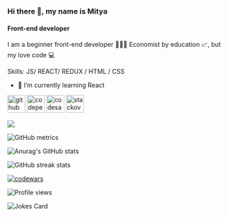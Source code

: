 ### Hi there 👋, my name is Mitya
#### Front-end developer
I am a beginner front-end developer 🧑🏻‍💻 Economist by education 📈, but my love code 💻

Skills: JS/ REACT/ REDUX / HTML / CSS

- 🌱 I’m currently learning React 

[<img src='https://cdn.jsdelivr.net/npm/simple-icons@3.0.1/icons/github.svg' alt='github' height='40'>](https://github.com/PartyZzzan77)  [<img src='https://cdn.jsdelivr.net/npm/simple-icons@3.0.1/icons/codepen.svg' alt='codepen' height='40'>](https://codepen.io/PartyZzzan77)  [<img src='https://cdn.jsdelivr.net/npm/simple-icons@3.0.1/icons/codesandbox.svg' alt='codesandbox' height='40'>](https://codesandbox.io/u/PartyZzzan77)  [<img src='https://cdn.jsdelivr.net/npm/simple-icons@3.0.1/icons/stackoverflow.svg' alt='stackoverflow' height='40'>](https://stackoverflow.com/users/17221951)  

![](https://github-profile-summary-cards.vercel.app/api/cards/stats?username=PartyZzzan77&theme=solarized_dark)

![GitHub metrics](https://metrics.lecoq.io/PartyZzzan77)  

![Anurag's GitHub stats](https://github-readme-stats.vercel.app/api?username=PartyZzzan77&theme=dark&show_icons=true)

![GitHub streak stats](https://github-readme-streak-stats.herokuapp.com/?user=PartyZzzan77)  

[![codewars](https://www.codewars.com/users/PartyZzzan77/badges/large)](https://www.codewars.com/users/PartyZzzan77) 

![Profile views](https://gpvc.arturio.dev/PartyZzzan77)  

![Jokes Card](https://readme-jokes.vercel.app/api)
